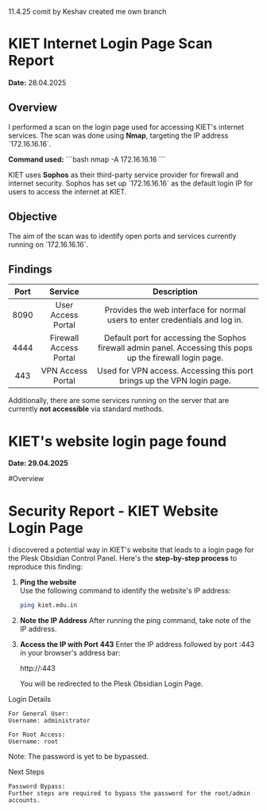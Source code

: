 11.4.25
comit by Keshav created me own branch


# KIET Internet Login Page Scan Report

**Date:** 28.04.2025

## Overview
I performed a scan on the login page used for accessing KIET's internet services. The scan was done using **Nmap**, targeting the IP address \`172.16.16.16\`.

**Command used:**
\`\`\`bash
nmap -A 172.16.16.16
\`\`\`

KIET uses **Sophos** as their third-party service provider for firewall and internet security. Sophos has set up \`172.16.16.16\` as the default login IP for users to access the internet at KIET.

## Objective
The aim of the scan was to identify open ports and services currently running on \`172.16.16.16\`.

## Findings
| Port | Service | Description |
|:----:|:-------:|:-----------:|
| 8090 | User Access Portal | Provides the web interface for normal users to enter credentials and log in. |
| 4444 | Firewall Access Portal | Default port for accessing the Sophos firewall admin panel. Accessing this pops up the firewall login page. |
| 443  | VPN Access Portal | Used for VPN access. Accessing this port brings up the VPN login page. |

Additionally, there are some services running on the server that are currently **not accessible** via standard methods.




# KIET's website login page found
**Date: 29.04.2025**

#Overview
# Security Report - KIET Website Login Page

I discovered a potential way in KIET's website that leads to a login page for the Plesk Obsidian Control Panel. Here's the **step-by-step process** to reproduce this finding:


1. **Ping the website**  
   Use the following command to identify the website's IP address:
   ```bash
   ping kiet.edu.in

2. **Note the IP Address**
After running the ping command, take note of the IP address.

3. **Access the IP with Port 443**
Enter the IP address followed by port :443 in your browser's address bar:

    http://<IP-ADDRESS>:443

    You will be redirected to the Plesk Obsidian Login Page.

Login Details

    For General User:
    Username: administrator

    For Root Access:
    Username: root

Note: The password is yet to be bypassed.


Next Steps

    Password Bypass:
    Further steps are required to bypass the password for the root/admin accounts.
